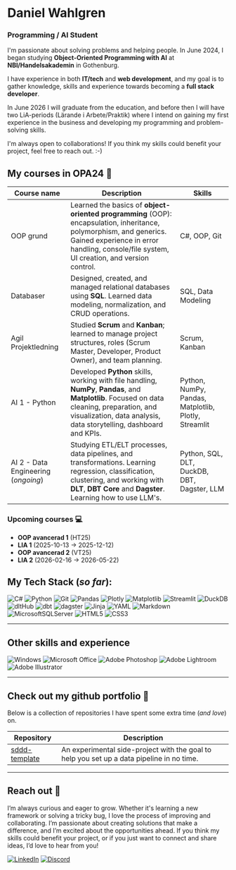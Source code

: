 <!-- ![CV timeline from](assets/timeline.png) -->

# Daniel Wahlgren
### Programming / AI Student

I'm passionate about solving problems and helping people. In June 2024, I began studying **Object-Oriented Programming with AI** at **NBI/Handelsakademin** in Gothenburg.

I have experience in both **IT/tech** and **web development**, and my goal is to gather knowledge, skills and experience towards becoming a **full stack developer**.

In June 2026 I will graduate from the education, and before then I will have two LiA-periods (Lärande i Arbete/Praktik) where I intend on gaining my first experience in the business and developing my programming and problem-solving skills.

I'm always open to collaborations! If you think my skills could benefit your project, feel free to reach out. :-)

## My courses in OPA24 :briefcase:

| Course name              |  Description         |              Skills                                                     |
| ------------------------------------- | ------------------------------------------------------------------------ |------------------------------------------------------------------------ |
| OOP grund      | Learned the basics of **object-oriented programming** (OOP): encapsulation, inheritance, polymorphism, and generics. Gained experience in error handling, console/file system, UI creation, and version control. | C#, OOP, Git
| Databaser    | Designed, created, and managed relational databases using **SQL**. Learned data modeling, normalization, and CRUD operations. | SQL, Data Modeling
| Agil Projektledning      | Studied **Scrum** and **Kanban**; learned to manage project structures, roles (Scrum Master, Developer, Product Owner), and team planning. | Scrum, Kanban
| AI 1 - Python    | Developed **Python** skills, working with file handling, **NumPy**, **Pandas**, and **Matplotlib**. Focused on data cleaning, preparation, and visualization, data analysis, data storytelling, dashboard and KPIs. | Python, NumPy, Pandas, Matplotlib, Plotly, Streamlit
| AI 2 - Data Engineering (_ongoing_)      | Studying ETL/ELT processes, data pipelines, and transformations. Learning regression, classification, clustering, and working with **DLT**, **DBT Core** and **Dagster**. Learning how to use LLM's.  | Python, SQL, DLT, DuckDB, DBT, Dagster, LLM

### Upcoming courses 💻  
- **OOP avancerad 1** (HT25)
- **LIA 1** (2025-10-13 -> 2025-12-12)
- **OOP avancerad 2** (VT25)
- **LIA 2** (2026-02-16 -> 2026-05-22)

## My Tech Stack (_so far_):

![C#](https://img.shields.io/badge/c%23-%23239120.svg?style=for-the-badge&logo=csharp&logoColor=white)
![Python](https://img.shields.io/badge/python-3670A0?style=for-the-badge&logo=python&logoColor=ffdd54)
![Git](https://img.shields.io/badge/git-%23F05033.svg?style=for-the-badge&logo=git&logoColor=white)
![Pandas](https://img.shields.io/badge/pandas-%23150458.svg?style=for-the-badge&logo=pandas&logoColor=white)
![Plotly](https://img.shields.io/badge/Plotly-%233F4F75.svg?style=for-the-badge&logo=plotly&logoColor=white)
![Matplotlib](https://img.shields.io/badge/Matplotlib-%23ffffff.svg?style=for-the-badge&logo=Matplotlib&logoColor=black)
![Streamlit](https://img.shields.io/badge/Streamlit-%23FE4B4B.svg?style=for-the-badge&logo=streamlit&logoColor=white)
![DuckDB](https://img.shields.io/badge/DuckDB-FFD700?style=for-the-badge&labelColor=000000)
![dltHub](https://img.shields.io/badge/dltHub-00AEEF?style=for-the-badge&logoColor=white)
![dbt](https://img.shields.io/badge/dbt-FF694B?style=for-the-badge&logo=dbt&logoColor=white)
![dagster](https://img.shields.io/badge/dagster-%231572B6.svg?style=for-the-badge)
![Jinja](https://img.shields.io/badge/jinja-white.svg?style=for-the-badge&logo=jinja&logoColor=black)
![YAML](https://img.shields.io/badge/yaml-%23ffffff.svg?style=for-the-badge&logo=yaml&logoColor=151515)
![Markdown](https://img.shields.io/badge/markdown-%23000000.svg?style=for-the-badge&logo=markdown&logoColor=white)
![MicrosoftSQLServer](https://img.shields.io/badge/Microsoft%20SQL%20Server-CC2927?style=for-the-badge&logo=microsoft%20sql%20server&logoColor=white)
![HTML5](https://img.shields.io/badge/html5-%23E34F26.svg?style=for-the-badge&logo=html5&logoColor=white)
![CSS3](https://img.shields.io/badge/css3-%231572B6.svg?style=for-the-badge&logo=css3&logoColor=white)
<!-- <img alt="JavaScript" src="https://img.shields.io/badge/javascript-%23323330.svg?style=for-the-badge&logo=javascript&logoColor=%23F7DF1E"/> -->

<!--![scikit-learn](https://img.shields.io/badge/scikit--learn-%23F7931E.svg?style=for-the-badge&logo=scikit-learn&logoColor=white) -->
<!--![TensorFlow](https://img.shields.io/badge/TensorFlow-%23FF6F00.svg?style=for-the-badge&logo=TensorFlow&logoColor=white) -->
<!-- ![Docker](https://img.shields.io/badge/docker-%230db7ed.svg?style=for-the-badge&logo=docker&logoColor=white) -->
<!-- ![Github Pages](https://img.shields.io/badge/github%20pages-121013?style=for-the-badge&logo=github&logoColor=white) -->

---

## Other skills and experience
![Windows](https://img.shields.io/badge/Windows-0078D6?style=for-the-badge&logo=windows&logoColor=white)
![Microsoft Office](https://img.shields.io/badge/Microsoft_Office-D83B01?style=for-the-badge&logo=microsoft-office&logoColor=white)
![Adobe Photoshop](https://img.shields.io/badge/adobe%20photoshop-%2331A8FF.svg?style=for-the-badge&logo=adobe%20photoshop&logoColor=white)
![Adobe Lightroom](https://img.shields.io/badge/Adobe%20Lightroom-31A8FF.svg?style=for-the-badge&logo=Adobe%20Lightroom&logoColor=white)
![Adobe Illustrator](https://img.shields.io/badge/adobe%20illustrator-%23FF9A00.svg?style=for-the-badge&logo=adobe%20illustrator&logoColor=white)

---

## Check out my github portfolio :briefcase:
Below is a collection of repositories I have spent some extra time (_and love_) on. 

| Repository                            | Description                                                              |
| ------------------------------------- | ------------------------------------------------------------------------ |
| [sddd-template][sddd-template-tag]   | An experimental side-project with the goal to help you set up a data pipeline in no time.            |

[sddd-template-tag]: [#](https://github.com/wahdanz1/sddd-template)


---

## Reach out :iphone:
I’m always curious and eager to grow. Whether it's learning a new framework or solving a tricky bug, I love the process of improving and collaborating. I’m passionate about creating solutions that make a difference, and I’m excited about the opportunities ahead. If you think my skills could benefit your project, or if you just want to connect and share ideas, I’d love to hear from you!

[![LinkedIn](https://img.shields.io/badge/linkedin-%230077B5.svg?style=for-the-badge&logo=linkedin&logoColor=white)][linkedin]
[![Discord](https://img.shields.io/badge/Discord-%235865F2.svg?style=for-the-badge&logo=discord&logoColor=white)](https://discord.com/users/wahdanz#5803/)

[linkedin]: https://www.linkedin.com/in/dwahlgren/
